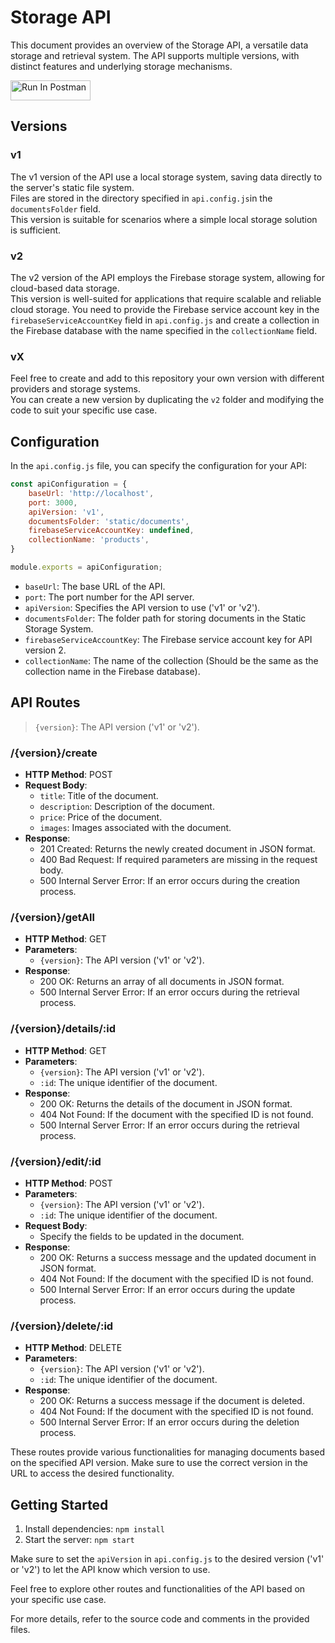 # Storage API

This document provides an overview of the Storage API, a versatile data storage and retrieval system. The API supports multiple versions, with distinct features and underlying storage mechanisms.

[<img src="https://run.pstmn.io/button.svg" alt="Run In Postman" style="width: 128px; height: 32px;">](https://app.getpostman.com/run-collection/12499063-3c7a1402-da37-4c98-af2c-be75203428f1?action=collection%2Ffork&source=rip_markdown&collection-url=entityId%3D12499063-3c7a1402-da37-4c98-af2c-be75203428f1%26entityType%3Dcollection%26workspaceId%3Df672ac74-db37-4a32-9f67-76f04a48cac1)

## Versions

### v1

The v1 version of the API use a local storage system, saving data directly to the server's static file system.<br/>
Files are stored in the directory specified in `api.config.js`in the `documentsFolder` field.<br/>
This version is suitable for scenarios where a simple local storage solution is sufficient.

### v2
The v2 version of the API employs the Firebase storage system, allowing for cloud-based data storage.<br/>
This version is well-suited for applications that require scalable and reliable cloud storage.
You need to provide the Firebase service account key in the `firebaseServiceAccountKey` field in `api.config.js` and create a collection in the Firebase database with the name specified in the `collectionName` field.

### vX

Feel free to create and add to this repository your own version with different providers and storage systems.<br/>
You can create a new version by duplicating the `v2` folder and modifying the code to suit your specific use case.


## Configuration

In the `api.config.js` file, you can specify the configuration for your API:

```javascript
const apiConfiguration = {
    baseUrl: 'http://localhost',
    port: 3000,
    apiVersion: 'v1',
    documentsFolder: 'static/documents',
    firebaseServiceAccountKey: undefined,
    collectionName: 'products',
}

module.exports = apiConfiguration;
```

- `baseUrl`: The base URL of the API.
- `port`: The port number for the API server.
- `apiVersion`: Specifies the API version to use ('v1' or 'v2').
- `documentsFolder`: The folder path for storing documents in the Static Storage System.
- `firebaseServiceAccountKey`: The Firebase service account key for API version 2.
- `collectionName`: The name of the collection (Should be the same as the collection name in the Firebase database).

## API Routes

> `{version}`: The API version ('v1' or 'v2').

### /{version}/create
- **HTTP Method**: POST
- **Request Body**:
    - `title`: Title of the document.
    - `description`: Description of the document.
    - `price`: Price of the document.
    - `images`: Images associated with the document.
- **Response**:
    - 201 Created: Returns the newly created document in JSON format.
    - 400 Bad Request: If required parameters are missing in the request body.
    - 500 Internal Server Error: If an error occurs during the creation process.

### /{version}/getAll

- **HTTP Method**: GET
- **Parameters**:
    - `{version}`: The API version ('v1' or 'v2').
- **Response**:
    - 200 OK: Returns an array of all documents in JSON format.
    - 500 Internal Server Error: If an error occurs during the retrieval process.

### /{version}/details/:id

- **HTTP Method**: GET
- **Parameters**:
    - `{version}`: The API version ('v1' or 'v2').
    - `:id`: The unique identifier of the document.
- **Response**:
    - 200 OK: Returns the details of the document in JSON format.
    - 404 Not Found: If the document with the specified ID is not found.
    - 500 Internal Server Error: If an error occurs during the retrieval process.

### /{version}/edit/:id

- **HTTP Method**: POST
- **Parameters**:
    - `{version}`: The API version ('v1' or 'v2').
    - `:id`: The unique identifier of the document.
- **Request Body**:
    - Specify the fields to be updated in the document.
- **Response**:
    - 200 OK: Returns a success message and the updated document in JSON format.
    - 404 Not Found: If the document with the specified ID is not found.
    - 500 Internal Server Error: If an error occurs during the update process.

### /{version}/delete/:id

- **HTTP Method**: DELETE
- **Parameters**:
    - `{version}`: The API version ('v1' or 'v2').
    - `:id`: The unique identifier of the document.
- **Response**:
    - 200 OK: Returns a success message if the document is deleted.
    - 404 Not Found: If the document with the specified ID is not found.
    - 500 Internal Server Error: If an error occurs during the deletion process.

These routes provide various functionalities for managing documents based on the specified API version. Make sure to use the correct version in the URL to access the desired functionality.

## Getting Started

1. Install dependencies: `npm install`
2. Start the server: `npm start`

Make sure to set the `apiVersion` in `api.config.js` to the desired version ('v1' or 'v2') to let the API know which version to use.

Feel free to explore other routes and functionalities of the API based on your specific use case.

For more details, refer to the source code and comments in the provided files.
